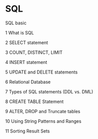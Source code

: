 # SQL
SQL basic

1 What is SQL

2 SELECT statement

3 COUNT, DISTINCT, LIMIT

4 INSERT statement

5 UPDATE and DELETE statements

6 Relational Database 

7 Types of SQL statements (DDL vs. DML)

8 CREATE TABLE Statement

9 ALTER, DROP and Truncate tables

10 Using String Patterns and Ranges

11 Sorting Result Sets

